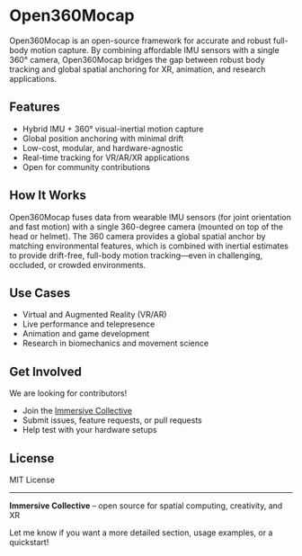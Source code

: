 # Open360Mocap

Open360Mocap is an open-source framework for accurate and robust full-body motion capture. By combining affordable IMU sensors with a single 360° camera, Open360Mocap bridges the gap between robust body tracking and global spatial anchoring for XR, animation, and research applications.

## Features

- Hybrid IMU + 360° visual-inertial motion capture
- Global position anchoring with minimal drift
- Low-cost, modular, and hardware-agnostic
- Real-time tracking for VR/AR/XR applications
- Open for community contributions

## How It Works

Open360Mocap fuses data from wearable IMU sensors (for joint orientation and fast motion) with a single 360-degree camera (mounted on top of the head or helmet). The 360 camera provides a global spatial anchor by matching environmental features, which is combined with inertial estimates to provide drift-free, full-body motion tracking—even in challenging, occluded, or crowded environments.

## Use Cases

- Virtual and Augmented Reality (VR/AR)
- Live performance and telepresence
- Animation and game development
- Research in biomechanics and movement science

## Get Involved

We are looking for contributors!  
- Join the [Immersive Collective](https://github.com/Immersive-Collective)  
- Submit issues, feature requests, or pull requests  
- Help test with your hardware setups

## License

MIT License

---

**Immersive Collective** – open source for spatial computing, creativity, and XR

Let me know if you want a more detailed section, usage examples, or a quickstart!
